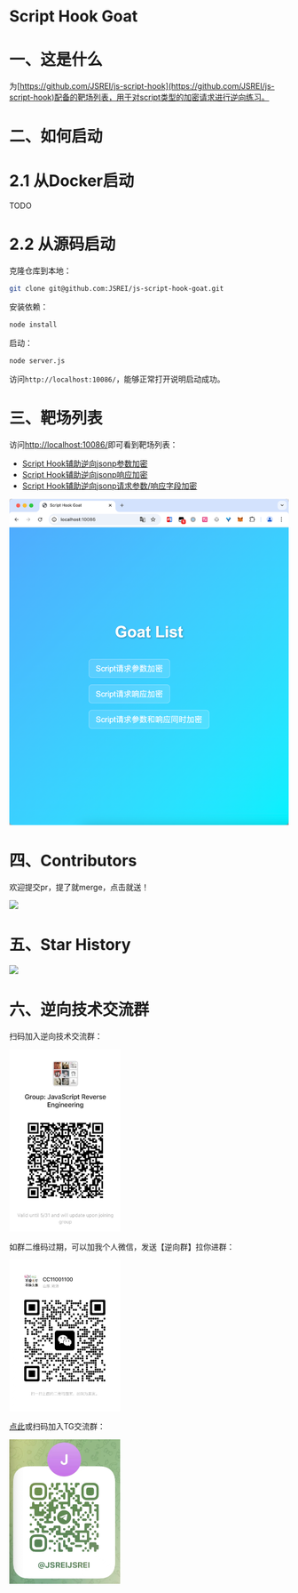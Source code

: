 # Script Hook Goat 

# 一、这是什么

为[https://github.com/JSREI/js-script-hook](https://github.com/JSREI/js-script-hook)配备的靶场列表，用于对script类型的加密请求进行逆向练习。

# 二、如何启动

# 2.1 从Docker启动

TODO

# 2.2 从源码启动

克隆仓库到本地：

```bash
git clone git@github.com:JSREI/js-script-hook-goat.git
```

安装依赖：

```bash
node install
```

启动：

```bash
node server.js
```

访问`http://localhost:10086/`，能够正常打开说明启动成功。

# 三、靶场列表

访问[http://localhost:10086/](http://localhost:10086/)即可看到靶场列表：

-  [Script Hook辅助逆向jsonp参数加密](docs/jsonp-request-encrypt/README.md) 
-  [Script Hook辅助逆向jsonp响应加密](docs/jsonp-response-encrypt/README.md) 
-  [Script Hook辅助逆向jsonp请求参数/响应字段加密](docs/jsonp-request-encrypt-and-response-encrypt/README.md) 

![image-20250113023934761](./README.assets/image-20250113023934761.png)


# 四、Contributors

欢迎提交pr，提了就merge，点击就送！

<img src="https://contrib.nn.ci/api?repo=JSREI/js-script-hook-goat" />

# 五、Star History

<img src="https://starchart.cc/JSREI/js-script-hook-goat.svg" />

# 六、逆向技术交流群

扫码加入逆向技术交流群：

<img src="https://github.com/JSREI/.github/raw/main/profile/README.assets/image-20241016230653669.png" style="width: 200px">

如群二维码过期，可以加我个人微信，发送【逆向群】拉你进群：

<img src="https://github.com/JSREI/.github/raw/main/profile/README.assets/image-20231030132026541-7614065.png" style="width: 200px">

[点此](https://t.me/jsreijsrei)或扫码加入TG交流群：

<img src="https://github.com/JSREI/.github/raw/main/profile/README.assets/image-20241016231143315.png" style="width: 200px">



